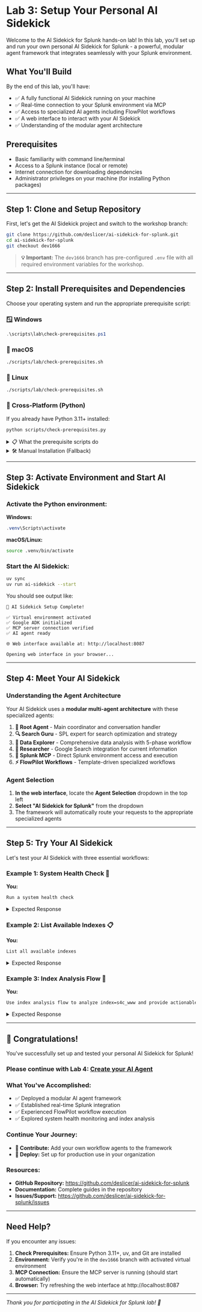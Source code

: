 # Lab 3: Setup Your Personal AI Sidekick

Welcome to the AI Sidekick for Splunk hands-on lab! In this lab, you'll set up and run your own personal AI Sidekick for Splunk - a powerful, modular agent framework that integrates seamlessly with your Splunk environment.

## What You'll Build

By the end of this lab, you'll have:
- ✅ A fully functional AI Sidekick running on your machine
- ✅ Real-time connection to your Splunk environment via MCP
- ✅ Access to specialized AI agents including FlowPilot workflows
- ✅ A web interface to interact with your AI Sidekick
- ✅ Understanding of the modular agent architecture

## Prerequisites

- Basic familiarity with command line/terminal
- Access to a Splunk instance (local or remote)
- Internet connection for downloading dependencies
- Administrator privileges on your machine (for installing Python packages)

---

## Step 1: Clone and Setup Repository

First, let's get the AI Sidekick project and switch to the workshop branch:

```bash
git clone https://github.com/deslicer/ai-sidekick-for-splunk.git
cd ai-sidekick-for-splunk
git checkout dev1666
```

> **💡 Important:** The `dev1666` branch has pre-configured `.env` file with all required environment variables for the workshop.

---

## Step 2: Install Prerequisites and Dependencies

Choose your operating system and run the appropriate prerequisite script:

### 🪟 Windows
```powershell
.\scripts\lab\check-prerequisites.ps1
```

### 🍎 macOS
```bash
./scripts/lab/check-prerequisites.sh
```

### 🐧 Linux
```bash
./scripts/lab/check-prerequisites.sh
```

### 🐍 Cross-Platform (Python)
If you already have Python 3.11+ installed:
```bash
python scripts/check-prerequisites.py
```

<details>
<summary>📋 What the prerequisite scripts do</summary>

The scripts will:
- ✅ Check for Python 3.11+ and install if needed
- ✅ Install `uv` (fast Python package manager)
- ✅ Create Python virtual environment using `uv`
- ✅ Install all project dependencies
- ✅ Verify Git installation
- ✅ Prepare your system for AI Sidekick

**Expected output:**
```
[SUCCESS] ✅ Python 3.11+ is installed
[SUCCESS] ✅ uv is installed and ready
[SUCCESS] ✅ Git is installed
[SUCCESS] ✅ Virtual environment created successfully
[SUCCESS] ✅ Dependencies installed successfully

Next Steps:
1. Activate Python environment: source .venv/bin/activate (macOS/Linux) or .venv\Scripts\activate (Windows)
2. Start AI Sidekick: uv run ai-sidekick --start
```
</details>

<details>
<summary>🛠️ Manual Installation (Fallback)</summary>

If the prerequisite scripts don't work for your system:

**Install Python 3.11+:**
- **Windows:** Download from [python.org](https://python.org)
- **macOS:** `brew install python@3.11` or download from [python.org](https://python.org)
- **Linux:** `sudo apt install python3.11` (Ubuntu/Debian) or `sudo yum install python3.11` (RHEL/CentOS)

**Install uv:**
```bash
# macOS/Linux
curl -LsSf https://astral.sh/uv/install.sh | sh

# Windows (PowerShell)
powershell -c "irm https://astral.sh/uv/install.ps1 | iex"
```

**Create virtual environment and install dependencies:**
```bash
uv venv
uv sync
```
</details>

---

## Step 3: Activate Environment and Start AI Sidekick

### Activate the Python environment:

**Windows:**
```powershell
.venv\Scripts\activate
```

**macOS/Linux:**
```bash
source .venv/bin/activate
```

### Start the AI Sidekick:
```bash
uv sync
uv run ai-sidekick --start
```

You should see output like:
```
🚀 AI Sidekick Setup Complete!

✅ Virtual environment activated
✅ Google ADK initialized
✅ MCP server connection verified
✅ AI agent ready

🌐 Web interface available at: http://localhost:8087

Opening web interface in your browser...
```

---

## Step 4: Meet Your AI Sidekick

### Understanding the Agent Architecture

Your AI Sidekick uses a **modular multi-agent architecture** with these specialized agents:

1. **🎯 Root Agent** - Main coordinator and conversation handler
2. **🔍 Search Guru** - SPL expert for search optimization and strategy
3. **🔬 Data Explorer** - Comprehensive data analysis with 5-phase workflow
4. **🧠 Researcher** - Google Search integration for current information
5. **🔧 Splunk MCP** - Direct Splunk environment access and execution
6. **⚡ FlowPilot Workflows** - Template-driven specialized workflows

### Agent Selection

1. **In the web interface**, locate the **Agent Selection** dropdown in the top left
2. **Select "AI Sidekick for Splunk"** from the dropdown
3. The framework will automatically route your requests to the appropriate specialized agents

---

## Step 5: Try Your AI Sidekick

Let's test your AI Sidekick with three essential workflows:

### Example 1: System Health Check 🏥

**You:** 
```bash
Run a system health check
```

<details>
<summary>Expected Response</summary>

The AI Sidekick will:
- Automatically delegate to the **System Health Check Flow** (FlowPilot workflow)
- Check Splunk connectivity and version
- Verify data ingestion (last 24 hours)
- Assess basic system performance
- Provide health recommendations and educational insights

**Sample Output:**
```
✅ System Health Check Complete

📊 System Overview:
- Splunk Version: 9.4.0 (Build: abc123)
- System Status: Healthy
- Data Flow: Active (1.2M events/24h)

🎯 Health Assessment:
- ✅ Splunk services running normally
- ✅ Data ingestion active
- ⚠️  Consider index optimization for better performance

📚 Educational Insights:
This health check verified your Splunk environment is ready for workshop activities.
```
</details>

### Example 2: List Available Indexes 📋

**You:** 
```bash
List all available indexes
```

<details>
<summary>Expected Response</summary>

The Splunk MCP agent will:
- Connect to your Splunk environment
- Retrieve all available indexes
- Show data volume and last update information
- Provide index usage recommendations

**Sample Output:**
```
📋 Available Splunk Indexes:

🔍 Core Indexes:
- main (2.1GB, last event: 2 minutes ago)
- _internal (890MB, last event: 30 seconds ago)
- _audit (45MB, last event: 1 minute ago)

🏢 Workshop Indexes:
- pas (1.5GB, last event: 5 minutes ago)
- security (780MB, last event: 3 minutes ago)

💡 Recommendation: Use 'pas' index for analysis exercises - it has rich sample data perfect for learning.
```
</details>

### Example 3: Index Analysis Flow 🔬

**You:** 
```bash
Use index analysis flow to analyze index=s4c_www and provide actionable insights
```

<details>
<summary>Expected Response</summary>

The **Index Analysis Flow** (FlowPilot workflow) will execute a comprehensive analysis:

**Phase 1: Data Collection** - Gather basic index information and samples
**Phase 2: Field Analysis** - Analyze field patterns and distributions  
**Phase 3: Pattern Recognition** - Identify trends and anomalies
**Phase 4: Volume Assessment** - Evaluate data volume and performance
**Phase 5: Insight Generation** - Generate actionable business insights

**Sample Output:**
```
🔬 Index Analysis Complete: s4c_www

📊 Analysis Summary:
- Total Events: 2,456,789 events
- Time Range: 30 days
- Primary Sourcetypes: access_combined (60%), error_log (25%), ssl_access (15%)
- Peak Activity: Business hours (9 AM - 6 PM) with weekend traffic

🎯 Actionable Insights:

🔒 Security Analyst:
- Monitor 404 error patterns (detected unusual spikes)
- Set up alerts for suspicious user agents and bot traffic
- Dashboard: | search index=s4c_www status=404 | stats count by clientip

⚙️ DevOps Engineer:
- SSL certificate errors increasing (5% of traffic)
- High response times during peak hours (>2s average)
- Monitor: | search index=s4c_www ssl_error | timechart span=1h count

📈 Business Analyst:
- Mobile traffic growing 25% month-over-month
- Popular content pages driving 70% of engagement
- Track: | search index=s4c_www | stats count by uri_path | sort -count

🚀 Next Steps:
1. Implement recommended dashboards
2. Set up automated monitoring alerts
3. Schedule regular index health checks
```
</details>

---

## 🎉 Congratulations!

You've successfully set up and tested your personal AI Sidekick for Splunk!
### Please continue with Lab 4: [Create your AI Agent](create-your-ai-agent.md)

### What You've Accomplished:
- ✅ Deployed a modular AI agent framework
- ✅ Established real-time Splunk integration
- ✅ Experienced FlowPilot workflow execution
- ✅ Explored system health monitoring and index analysis

### Continue Your Journey:
- **🌟 Contribute:** Add your own workflow agents to the framework
- **🚀 Deploy:** Set up for production use in your organization

### Resources:
- **GitHub Repository:** https://github.com/deslicer/ai-sidekick-for-splunk
- **Documentation:** Complete guides in the repository
- **Issues/Support:** https://github.com/deslicer/ai-sidekick-for-splunk/issues

---

## Need Help?

If you encounter any issues:

1. **Check Prerequisites:** Ensure Python 3.11+, uv, and Git are installed
2. **Environment:** Verify you're in the `dev1666` branch with activated virtual environment
3. **MCP Connection:** Ensure the MCP server is running (should start automatically)
4. **Browser:** Try refreshing the web interface at http://localhost:8087

---

*Thank you for participating in the AI Sidekick for Splunk lab! 🚀*
